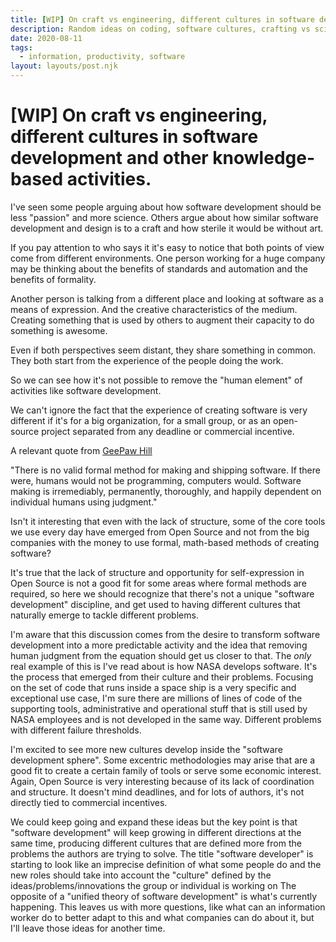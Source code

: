 ```yaml
---
title: [WIP] On craft vs engineering, different cultures in software development and other knowledge-based activities.
description: Random ideas on coding, software cultures, crafting vs science.
date: 2020-08-11
tags:
  - information, productivity, software
layout: layouts/post.njk
---
```



# [WIP] On craft vs engineering, different cultures in software development and other knowledge-based activities.

I've seen some people arguing about how software development should be
less "passion" and more science. Others argue about how similar
software development and design is to a craft and how sterile it would
be without art.

If you pay attention to who says it it's easy to notice that both points of view
come from different environments. One person working for a huge company may
be thinking about the benefits of standards and automation and the benefits of formality.

Another person is talking from a different place and looking at software as a means of expression. And the creative characteristics of the medium. Creating something
that is used by others to augment their capacity to do something is awesome.

Even if both perspectives seem distant, they share something in common. 
They both start from the experience of the people doing the work.

So we can see how it's not possible to remove the "human element" of activities
like software development. 

We can't ignore the fact that the experience of creating software is very different
if it's for a big organization, for a small group, or as an open-source project
separated from any deadline or commercial incentive.

A relevant quote from [GeePaw Hill](https://www.geepawhill.org/2020/08/07/pedagogy-in-the-trade-changing-emphasis/)

"There is no valid formal method for making and shipping software. If there were, humans would not be programming, computers would. Software making is irremediably, permanently, thoroughly, and happily dependent on individual humans using judgment."


Isn't it interesting that even with the lack of structure, some of the core tools we use every day
have emerged from Open Source and not from the big companies with the money to use formal, math-based methods of creating software?

It's true that the lack of structure and opportunity for self-expression in Open Source is not a good fit for some areas where formal methods are required, so here we should recognize that there's not a unique "software development" discipline, and get used to having different cultures that naturally emerge to tackle different problems. 

I'm aware that this discussion comes from the desire to transform software development into a more predictable activity and the idea that removing human judgment from the equation should get us closer to that. The *only* real example of this is I've read about is how NASA develops software.  It's the process that emerged from their culture and their problems. Focusing on the set of code that runs inside a space ship is a very specific and exceptional use case, I'm sure there are millions of lines of code of the supporting tools, administrative and operational stuff that is still used by NASA employees and is not developed in the same way. Different problems with different failure thresholds.

I'm excited to see more new cultures develop inside the "software development sphere". Some excentric methodologies may arise that are a good fit to create a certain family of tools or serve some economic interest. 
Again, Open Source is very interesting because of its lack of coordination and structure. It doesn't mind deadlines, and for lots of authors, it's not directly tied to commercial incentives.

We could keep going and expand these ideas but the key point is that "software development" will keep growing in different directions at the same time, producing different cultures that are defined more from the problems the authors are trying to solve. The title "software developer" is starting to look like an imprecise definition of what some people do and the new roles should take into account the "culture" defined by the ideas/problems/innovations the group or individual is working on  The opposite of a "unified theory of software development" is what's currently happening. This leaves us with more questions, like what can an information worker do to better adapt to this and what companies can do about it, but I'll leave those ideas for another time.



